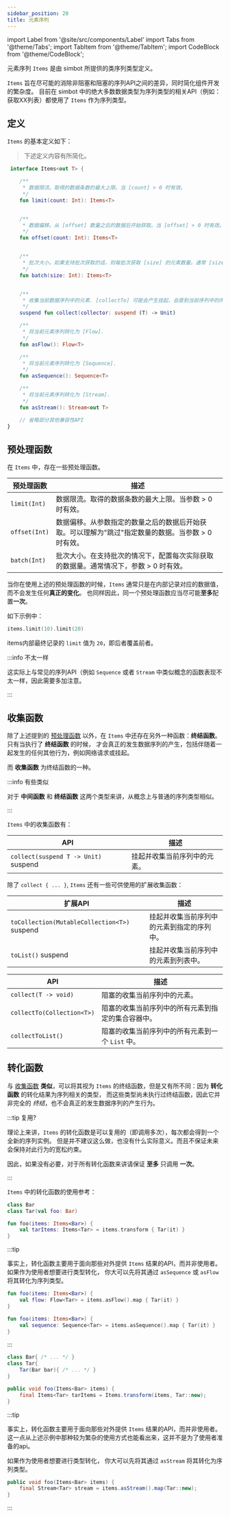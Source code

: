 ```yaml
---
sidebar_position: 20
title: 元素序列
---
```


import Label from '@site/src/components/Label'
import Tabs from '@theme/Tabs';
import TabItem from '@theme/TabItem';
import CodeBlock from '@theme/CodeBlock';


元素序列 `Items` 是由 simbot 所提供的类序列类型定义。

`Items` 旨在尽可能的消除非阻塞和阻塞的序列API之间的差异，同时简化组件开发的繁杂度。
目前在 simbot 中的绝大多数数据类型为序列类型的相关API（例如：获取XX列表）都使用了 `Items` 作为序列类型。

## 定义
`Items` 的基本定义如下：

> 下述定义内容有所简化。

```kotlin title='love/forte/simbot/utils/item/Items.kt'
 interface Items<out T> {

    /**
     * 数据限流。取得的数据条数的最大上限。当 [count] > 0 时有效。
     */
    fun limit(count: Int): Items<T>


    /**
     * 数据偏移。从 [offset] 数量之后的数据后开始获取。当 [offset] > 0 时有效。
     */
    fun offset(count: Int): Items<T>


    /**
     * 批次大小。如果支持批次获取的话，则每批次获取 [size] 的元素数量。通常 [size] > 0 时有效。
     */
    fun batch(size: Int): Items<T>


    /**
     * 收集当前数据序列中的元素. [collectTo] 可能会产生挂起，会直到当前序列中的所有可能产生的元素收集完毕后结束挂起。
     */
    suspend fun collect(collector: suspend (T) -> Unit)

    /**
     * 将当前元素序列转化为 [Flow].
     */
    fun asFlow(): Flow<T>

    /**
     * 将当前元素序列转化为 [Sequence].
     */
    fun asSequence(): Sequence<T>

    /**
     * 将当前元素序列转化为 [Stream].
     */
    fun asStream(): Stream<out T>

    // 省略部分其他兼容性API
}
```

## 预处理函数
在 `Items` 中，存在一些预处理函数。

| 预处理函数         | 描述                                                    |
|---------------|-------------------------------------------------------|
| `limit(Int)`  | 数据限流。取得的数据条数的最大上限。当参数 > 0 时有效。                        |
| `offset(Int)` | 数据偏移。从参数指定的数量之后的数据后开始获取。可以理解为"跳过"指定数量的数据。当参数 > 0 时有效。 |
| `batch(Int)`  | 批次大小。在支持批次的情况下，配置每次实际获取的数据量。通常情况下，参数 > 0 时有效。         |

当你在使用上述的预处理函数的时候，`Items` 通常只是在内部记录对应的数据值，而不会发生任何**真正的变化**。
也同样因此，同一个预处理函数应当尽可能**至多**配置**一次**。

如下示例中：

```kotlin
items.limit(10).limit(20)
```

items内部最终记录的 `limit` 值为 `20`，即后者覆盖前者。

:::info 不太一样

这实际上与常见的序列API（例如 `Sequence` 或者 `Stream` 中类似概念的函数表现不太一样，因此需要多加注意。

:::


## 收集函数
除了上述提到的 [预处理函数](#预处理函数) 以外，在 `Items` 中还存在另外一种函数：**终结函数**。只有当执行了 **终结函数** 的时候，
才会真正的发生数据序列的产生，包括伴随着一起发生的任何其他行为，例如网络请求或挂起。

而 **收集函数** 为终结函数的一种。


:::info 有些类似

对于 **中间函数** 和 **终结函数** 这两个类型来讲，从概念上与普通的序列类型相似。

:::

`Items` 中的收集函数有：

<Tabs groupId="code">
<TabItem value="Kotlin" attributes={{'data-value': `Kotlin`}}>

| API                                                 | 描述             |
|-----------------------------------------------------|----------------|
| `collect(suspend T -> Unit)` <Label>suspend</Label> | 挂起并收集当前序列中的元素。 |


除了 `collect { ... }`, `Items` 还有一些可供使用的扩展收集函数：

| 扩展API                                                       | 描述                    |
|-------------------------------------------------------------|-----------------------|
| `toCollection(MutableCollection<T>)` <Label>suspend</Label> | 挂起并收集当前序列中的元素到指定的序列中。 |
| `toList()` <Label>suspend</Label>                           | 挂起并收集当前序列中的元素到列表中。    |


</TabItem>
<TabItem value="Java" attributes={{'data-value': `Java`}}>

| API                        | 描述                           |
|----------------------------|------------------------------|
| `collect(T -> void)`       | 阻塞的收集当前序列中的元素。               |
| `collectTo(Collection<T>)` | 阻塞的收集当前序列中的所有元素到指定的集合容器中。    |
| `collectToList()`          | 阻塞的收集当前序列中的所有元素到一个 `List` 中。 |


</TabItem>
</Tabs>




## 转化函数
与 [收集函数](#收集函数) **类似**，可以将其视为 `Items` 的终结函数，但是又有所不同：因为 **转化函数** 的转化结果为序列相关的类型，
而这些类型尚未执行过终结函数，因此它并非完全的 _终结_，也不会真正的发生数据序列的产生行为。

:::tip 复用?

理论上来讲，`Items` 的转化函数是可以复用的（即调用多次），每次都会得到一个全新的序列实例。
但是并不建议这么做，也没有什么实际意义。而且不保证未来会保持对此行为的宽松约束。

因此，如果没有必要，对于所有转化函数来讲请保证 **至多** 只调用 **一次**。

:::

`Items` 中的转化函数的使用参考：

<Tabs groupId="code">
<TabItem value="Kotlin" attributes={{'data-value': `Kotlin`}}>

```kotlin
class Bar
class Tar(val foo: Bar)

fun foo(items: Items<Bar>) {
    val tarItems: Items<Tar> = items.transform { Tar(it) }
}
```

:::tip

事实上，转化函数主要用于面向那些对外提供 `Items` 结果的API，而并非使用者。如果作为使用者想要进行类型转化，
你大可以先将其通过 `asSequence` 或 `asFlow` 将其转化为序列类型。

```kotlin
fun foo(items: Items<Bar>) {
    val flow: Flow<Tar> = items.asFlow().map { Tar(it) }
}
```

```kotlin
fun foo(items: Items<Bar>) {
    val sequence: Sequence<Tar> = items.asSequence().map { Tar(it) }
}
```

:::

</TabItem>
<TabItem value="Java" attributes={{'data-value': `Java`}}>

```java
class Bar{ /* ... */ }
class Tar{
    Tar(Bar bar){ /* ... */ }
}

public void foo(Items<Bar> items) {
    final Items<Tar> tarItems = Items.transform(items, Tar::new);
}
```


:::tip

事实上，转化函数主要用于面向那些对外提供 `Items` 结果的API，而并非使用者。
这一点从上述示例中那种较为繁杂的使用方式也能看出来，这并不是为了使用者准备的api。

如果作为使用者想要进行类型转化，
你大可以先将其通过 `asStream` 将其转化为序列类型。

```java
public void foo(Items<Bar> items) {
    final Stream<Tar> stream = items.asStream().map(Tar::new);
}
```


:::

</TabItem>
</Tabs>









